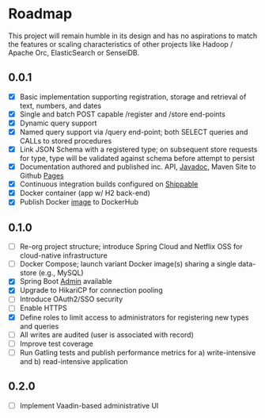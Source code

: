 # Roadmap

This project will remain humble in its design and has no aspirations to match the features or scaling characteristics of other projects like Hadoop / Apache Orc, ElasticSearch or SenseiDB.


## 0.0.1 

- [x] Basic implementation supporting registration, storage and retrieval of text, numbers, and dates
- [x] Single and batch POST capable /register and /store end-points
- [x] Dynamic query support
- [x] Named query support via /query end-point; both SELECT queries and CALLs to stored procedures
- [x] Link JSON Schema with a registered type; on subsequent store requests for type, type will be validated against schema before attempt to persist
- [x] Documentation authored and published inc. API, [Javadoc](http://fastnsilver.github.io/grivet/apidocs/index.html), Maven Site to Github [Pages](http://fastnsilver.github.io/grivet/)
- [x] Continuous integration builds configured on [Shippable](http://docs.shippable.com/)
- [x] Docker container (app w/ H2 back-end)
- [x] Publish Docker [image](https://hub.docker.com/r/fastnsilver/grivet/) to DockerHub

## 0.1.0

- [ ] Re-org project structure; introduce Spring Cloud and Netflix OSS for cloud-native infrastructure
- [ ] Docker Compose; launch variant Docker image(s) sharing a single data-store (e.g., MySQL)
- [x] Spring Boot [Admin](https://github.com/codecentric/spring-boot-admin#spring-boot-admin) available
- [x] Upgrade to HikariCP for connection pooling
- [ ] Introduce OAuth2/SSO security
- [ ] Enable HTTPS 
- [x] Define roles to limit access to administrators for registering new types and queries
- [ ] All writes are audited (user is associated with record)
- [ ] Improve test coverage
- [ ] Run Gatling tests and publish performance metrics for a) write-intensive and b) read-intensive application

## 0.2.0

- [ ] Implement Vaadin-based administrative UI

